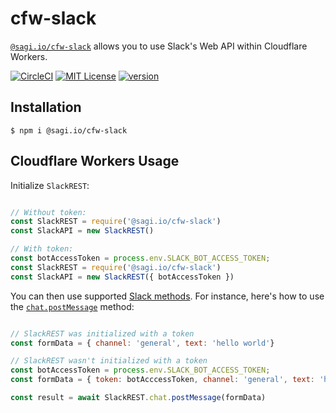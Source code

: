 # cfw-slack

[`@sagi.io/cfw-slack`](https://www.npmjs.com/package/@sagi.io/cfw-slack) allows
you to use Slack's Web API within Cloudflare Workers.

[![CircleCI](https://circleci.com/gh/sagi/cfw-slack.svg?style=svg&circle-token=e5282bece02d965a8fcde66d517bb599f20aa2e4)](https://circleci.com/gh/sagi/cfw-slack)
[![MIT License](https://img.shields.io/npm/l/@sagi.io/cfw-slack.svg?style=flat-square)](http://opensource.org/licenses/MIT)
[![version](https://img.shields.io/npm/v/@sagi.io/cfw-slack.svg?style=flat-square)](http://npm.im/@sagi.io/cfw-slack)

## Installation

~~~
$ npm i @sagi.io/cfw-slack
~~~

## Cloudflare Workers Usage

Initialize `SlackREST`:

~~~js

// Without token:
const SlackREST = require('@sagi.io/cfw-slack')
const SlackAPI = new SlackREST()

// With token:
const botAccessToken = process.env.SLACK_BOT_ACCESS_TOKEN;
const SlackREST = require('@sagi.io/cfw-slack')
const SlackAPI = new SlackREST({ botAccessToken })
~~~

You can then use supported [Slack methods](https://api.slack.com/methods).
For instance, here's how to use the [`chat.postMessage`](https://api.slack.com/methods/chat.postMessage) method:

~~~js

// SlackREST was initialized with a token
const formData = { channel: 'general', text: 'hello world'}

// SlackREST wasn't initialized with a token
const botAccessToken = process.env.SLACK_BOT_ACCESS_TOKEN;
const formData = { token: botAcccessToken, channel: 'general', text: 'hello world' }

const result = await SlackREST.chat.postMessage(formData)
~~~
